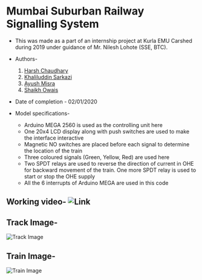 # Mumbai Suburban Railway Signalling System

 * This was made as a part of an internship project at Kurla EMU Carshed during 2019 under guidance of Mr. Nilesh Lohote (SSE, BTC).
 
 * Authors-
    1. [Harsh Chaudhary](https://github.com/harshkc03)
    2. [Khaliluddin Sarkazi](https://github.com/khaliluddin-sarkazi)
    3. [Ayush Misra](https://github.com/ayushcooldude99)
    4. [Shaikh Owais](https://github.com/ar28shaikh)
    
 * Date of completion - 02/01/2020
 
 * Model specifications-
    
    * Arduino MEGA 2560 is used as the controlling unit here
    * One 20x4 LCD display along with push switches are used to make the interface interactive
    * Magnetic NO switches are placed before each signal to determine the location of the train
    * Three coloured signals (Green, Yellow, Red) are used here
    * Two SPDT relays are used to reverse the direction of current in OHE for backward movement of the train. One more SPDT relay is used to start or stop the OHE supply
    * All the 6 interrupts of Arduino MEGA are used in this code
  
  ## Working video- ![Link](https://www.youtube.com/watch?v=K29B_VmnoXo)
  
  ## Track Image-
  
  ![Track Image](https://i.ibb.co/mXq8F30/IMG-20191206-163232.jpg)
  
  ## Train Image-
  
  ![Train Image](https://i.ibb.co/rpR2rfB/IMG-20191207-165050.jpg)
  
